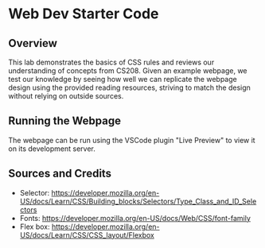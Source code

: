 # Web Dev Starter Code

## Overview

This lab demonstrates the basics of CSS rules and reviews our understanding of concepts from CS208. Given an example webpage, we test our knowledge by seeing how well we can replicate the webpage design using the provided reading resources, striving to match the design without relying on outside sources.

## Running the Webpage

The webpage can be run using the VSCode plugin "Live Preview" to view it on its development server.

## Sources and Credits

- Selector: https://developer.mozilla.org/en-US/docs/Learn/CSS/Building_blocks/Selectors/Type_Class_and_ID_Selectors
- Fonts: https://developer.mozilla.org/en-US/docs/Web/CSS/font-family
- Flex box: https://developer.mozilla.org/en-US/docs/Learn/CSS/CSS_layout/Flexbox

